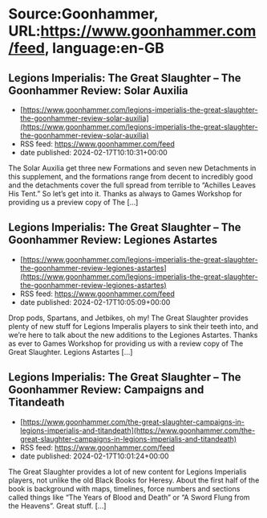 # Source:Goonhammer, URL:https://www.goonhammer.com/feed, language:en-GB

## Legions Imperialis: The Great Slaughter – The Goonhammer Review: Solar Auxilia
 - [https://www.goonhammer.com/legions-imperialis-the-great-slaughter-the-goonhammer-review-solar-auxilia](https://www.goonhammer.com/legions-imperialis-the-great-slaughter-the-goonhammer-review-solar-auxilia)
 - RSS feed: https://www.goonhammer.com/feed
 - date published: 2024-02-17T10:10:31+00:00

The Solar Auxilia get three new Formations and seven new Detachments in this supplement, and the formations range from decent to incredibly good and the detachments cover the full spread from terrible to &#8220;Achilles Leaves His Tent.&#8221; So let&#8217;s get into it. Thanks as always to Games Workshop for providing us a preview copy of The [&#8230;]

## Legions Imperialis: The Great Slaughter – The Goonhammer Review: Legiones Astartes
 - [https://www.goonhammer.com/legions-imperialis-the-great-slaughter-the-goonhammer-review-legiones-astartes](https://www.goonhammer.com/legions-imperialis-the-great-slaughter-the-goonhammer-review-legiones-astartes)
 - RSS feed: https://www.goonhammer.com/feed
 - date published: 2024-02-17T10:05:09+00:00

Drop pods, Spartans, and Jetbikes, oh my! The Great Slaughter provides plenty of new stuff for Legions Imperalis players to sink their teeth into, and we&#8217;re here to talk about the new additions to the Legiones Astartes. Thanks as ever to Games Workshop for providing us with a review copy of The Great Slaughter. Legions Astartes [&#8230;]

## Legions Imperialis: The Great Slaughter – The Goonhammer Review: Campaigns and Titandeath
 - [https://www.goonhammer.com/the-great-slaughter-campaigns-in-legions-imperialis-and-titandeath](https://www.goonhammer.com/the-great-slaughter-campaigns-in-legions-imperialis-and-titandeath)
 - RSS feed: https://www.goonhammer.com/feed
 - date published: 2024-02-17T10:01:24+00:00

The Great Slaughter provides a lot of new content for Legions Imperialis players, not unlike the old Black Books for Heresy. About the first half of the book is background with maps, timelines, force numbers and sections called things like “The Years of Blood and Death” or “A Sword Flung from the Heavens”. Great stuff. [&#8230;]

